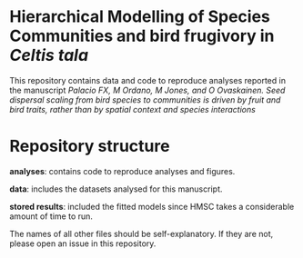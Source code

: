 # Hierarchical Modelling of Species Communities and bird frugivory in *Celtis tala*
This repository contains data and code to reproduce analyses reported in the manuscript *Palacio FX, M Ordano, M Jones, and O Ovaskainen. Seed dispersal scaling from bird species to communities is driven by fruit and bird traits, rather than by spatial context and species interactions*

# Repository structure

**analyses**: contains code to reproduce analyses and figures.

**data**: includes the datasets analysed for this manuscript. 

**stored results**: included the fitted models since HMSC takes a considerable amount of time to run.

The names of all other files should be self-explanatory. If they are not, please open an issue in this repository.
